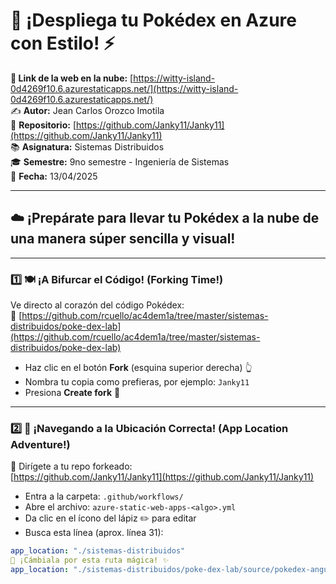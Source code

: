 # 🧩 ¡Despliega tu Pokédex en Azure con Estilo! ⚡  
**🔗 Link de la web en la nube:** [https://witty-island-0d4269f10.6.azurestaticapps.net/](https://witty-island-0d4269f10.6.azurestaticapps.net/)  
✍️ **Autor:** Jean Carlos Orozco Imotila  
📂 **Repositorio:** [https://github.com/Janky11/Janky11](https://github.com/Janky11/Janky11)  
📚 **Asignatura:** Sistemas Distribuidos  
🎓 **Semestre:** 9no semestre - Ingeniería de Sistemas  
📅 **Fecha:** 13/04/2025  

---

## ☁️ ¡Prepárate para llevar tu Pokédex a la nube de una manera súper sencilla y visual!  

---

### 1️⃣ 🍽️ ¡A Bifurcar el Código! (Forking Time!)  

Ve directo al corazón del código Pokédex:  
🔗 [https://github.com/rcuello/ac4dem1a/tree/master/sistemas-distribuidos/poke-dex-lab](https://github.com/rcuello/ac4dem1a/tree/master/sistemas-distribuidos/poke-dex-lab)

- Haz clic en el botón **Fork** (esquina superior derecha) 👆  
- Nombra tu copia como prefieras, por ejemplo: `Janky11`  
- Presiona **Create fork** 🎉  

---

### 2️⃣ 📁 ¡Navegando a la Ubicación Correcta! (App Location Adventure!)  

🏡 Dirígete a tu repo forkeado:  
[https://github.com/Janky11/Janky11](https://github.com/Janky11/Janky11)

- Entra a la carpeta: `.github/workflows/`  
- Abre el archivo: `azure-static-web-apps-<algo>.yml`  
- Da clic en el ícono del lápiz ✏️ para editar  
- Busca esta línea (aprox. línea 31):

```yml
app_location: "./sistemas-distribuidos"
🔁 ¡Cámbiala por esta ruta mágica! ✨
app_location: "./sistemas-distribuidos/poke-dex-lab/source/pokedex-angular"


